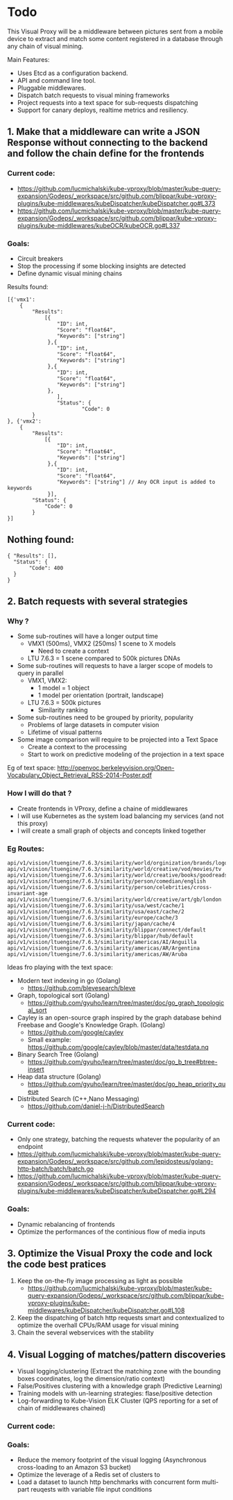 # Todo

This Visual Proxy will be a middleware between pictures sent from a mobile device to extract and match some content registered in a database through any chain of visual mining.

Main Features:
* Uses Etcd as a configuration backend.
* API and command line tool.
* Pluggable middlewares.
* Dispatch batch requests to visual mining frameworks
* Project requests into a text space for sub-requests dispatching
* Support for canary deploys, realtime metrics and resiliency.


## 1. Make that a middleware can write a JSON Response without connecting to the backend and follow the chain define for the frontends

### Current code:
- https://github.com/lucmichalski/kube-vproxy/blob/master/kube-query-expansion/Godeps/_workspace/src/github.com/blippar/kube-vproxy-plugins/kube-middlewares/kubeDispatcher/kubeDispatcher.go#L373
- https://github.com/lucmichalski/kube-vproxy/blob/master/kube-query-expansion/Godeps/_workspace/src/github.com/blippar/kube-vproxy-plugins/kube-middlewares/kubeOCR/kubeOCR.go#L337

### Goals:
- Circuit breakers
- Stop the processing if some blocking insights are detected
- Define dynamic visual mining chains

Results found:
```
[{'vmx1':
    {
        "Results":
            [{
                "ID": int,
                "Score": "float64",
                "Keywords": ["string"]
             },{
                "ID": int,
                "Score": "float64",
                "Keywords": ["string"]
             },{
                "ID": int,
                "Score": "float64",
                "Keywords": ["string"]
             },
                ],
                "Status": {
                        "Code": 0
        }
}, {'vmx2':
    {
        "Results":
            [{
                "ID": int,
                "Score": "float64",
                "Keywords": ["string"]
             },{
                "ID": int,
                "Score": "float64",
                "Keywords": ["string"] // Any OCR input is added to keywords
             }],
        "Status": {
            "Code": 0
        }
}]
```
## Nothing found:
```
{ "Results": [],
  "Status": {
       "Code": 400
  }
}
```

## 2. Batch requests with several strategies

### Why ? 
- Some sub-routines will have a longer output time
	- VMX1 (500ms), VMX2 (250ms) 1 scene to X models 
		- Need to create a context
	- LTU 7.6.3 = 1 scene compared to 500k pictures DNAs
- Some sub-routines will requests to have a larger scope of models to query in parallel
	- VMX1, VMX2: 
		- 1 model = 1 object
		- 1 model per orientation (portrait, landscape)
	- LTU 7.6.3 = 500k pictures
		- Similarity ranking
- Some sub-routines need to be grouped by priority, popularity 
	- Problems of large datasets in computer vision
	- Lifetime of visual patterns
- Some image comparison will require to be projected into a Text Space
	- Create a context to the processing
	- Start to work on predictive modeling of the projection in a text space

Eg of text space: http://openvoc.berkeleyvision.org/Open-Vocabulary_Object_Retrieval_RSS-2014-Poster.pdf

### How I will do that ?
- Create frontends in VProxy, define a chaine of middlewares
- I will use Kubernetes as the system load balancing my services (and not this proxy)
- I will create a small graph of objects and concepts linked together

### Eg Routes:
```
api/v1/vision/ltuengine/7.6.3/similarity/world/orginization/brands/logopedia.org
api/v1/vision/ltuengine/7.6.3/similarity/world/creative/vod/movies/tv
api/v1/vision/ltuengine/7.6.3/similarity/world/creative/books/goodreads.com
api/v1/vision/ltuengine/7.6.3/similarity/person/comedian/english
api/v1/vision/ltuengine/7.6.3/similarity/person/celebrities/cross-invariant-age
api/v1/vision/ltuengine/7.6.3/similarity/world/creative/art/gb/london
api/v1/vision/ltuengine/7.6.3/similarity/usa/west/cache/1
api/v1/vision/ltuengine/7.6.3/similarity/usa/east/cache/2
api/v1/vision/ltuengine/7.6.3/similarity/europe/cache/3
api/v1/vision/ltuengine/7.6.3/similarity/japan/cache/4
api/v1/vision/ltuengine/7.6.3/similarity/blippar/connect/default
api/v1/vision/ltuengine/7.6.3/similarity/blippar/hub/default
api/v1/vision/ltuengine/7.6.3/similarity/americas/AI/Anguilla
api/v1/vision/ltuengine/7.6.3/similarity/americas/AR/Argentina
api/v1/vision/ltuengine/7.6.3/similarity/americas/AW/Aruba
```

Ideas fro playing with the text space:
- Modern text indexing in go (Golang)
	- https://github.com/blevesearch/bleve
- Graph, topological sort (Golang)
	- https://github.com/gyuho/learn/tree/master/doc/go_graph_topological_sort
- Cayley is an open-source graph inspired by the graph database behind  Freebase and Google's Knowledge Graph.  (Golang)
	- https://github.com/google/cayley
	- Small example: https://github.com/google/cayley/blob/master/data/testdata.nq
- Binary Search Tree (Golang)
	- https://github.com/gyuho/learn/tree/master/doc/go_b_tree#btree-insert
- Heap data structure (Golang)
	- https://github.com/gyuho/learn/tree/master/doc/go_heap_priority_queue
- Distributed Search (C++,Nano Messaging)
	- https://github.com/daniel-j-h/DistributedSearch

### Current code:
- Only one strategy, batching the requests whatever the popularity of an endpoint
- https://github.com/lucmichalski/kube-vproxy/blob/master/kube-query-expansion/Godeps/_workspace/src/github.com/lepidosteus/golang-http-batch/batch/batch.go
- https://github.com/lucmichalski/kube-vproxy/blob/master/kube-query-expansion/Godeps/_workspace/src/github.com/blippar/kube-vproxy-plugins/kube-middlewares/kubeDispatcher/kubeDispatcher.go#L294

### Goals:
- Dynamic rebalancing of frontends
- Optimize the performances of the continious flow of media inputs 

## 3. Optimize the Visual Proxy the code and lock the code best pratices
1. Keep the on-the-fly image processing as light as possible
	- https://github.com/lucmichalski/kube-vproxy/blob/master/kube-query-expansion/Godeps/_workspace/src/github.com/blippar/kube-vproxy-plugins/kube-middlewares/kubeDispatcher/kubeDispatcher.go#L108
2. Keep the dispatching of batch http requests smart and contextualized to optimize the overhall CPUs/RAM usage for visual mining
3. Chain the several webservices with the stability

## 4. Visual Logging of matches/pattern discoveries
* Visual logging/clustering (Extract the matching zone with the bounding boxes coordinates, log the dimension/ratio context)
* False/Positives clustering with a knowledge graph (Predictive Learning) 
* Training models with un-learning strategies: flase/positive detection
* Log-forwarding to Kube-Vision ELK Cluster (QPS reporting for a set of chain of middlewares chained)
 
### Current code:


### Goals:
- Reduce the memory footprint of the visual logging (Asynchronous cross-loading to an Amazon S3 bucket)
- Optimize the leverage of a Redis set of clusters to 
- Load a dataset to launch http benchmarks with concurrent form multi-part reuqests with variable file input conditions
